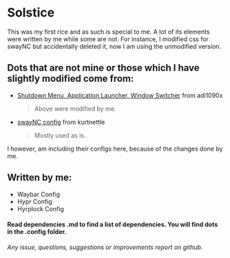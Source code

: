 
# Solstice


This was my first rice and as such is special to me. A lot of its elements were written by me while some are not. For instance, I modified css for swayNC but accidentally deleted it, now I am using the unmodified version.


## Dots that are not mine or those which I have slightly modified come from:

- [Shutdown Menu, Application Launcher, Window Switcher](https://github.com/adi1090x/rofi) from adi1090x
  > Above were modified by me.

- [swayNC config](https://github.com/kurtnettle/dotfiles/tree/a34af4152f579d705772273ae2fd45040c1b45a7/swaync) from kurtnettle
  > Mostly used as is.

I however, am including their configs here, because of the changes done by me.

## Written by me:

- Waybar Config
- Hypr Config
- Hyrplock Config

#### Read dependencies .md to find a list of dependencies. You will find dots in the .config folder.

*Any issue, questions, suggestions or improvements report on github.*
